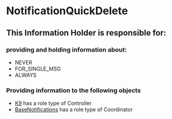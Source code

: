 # NotificationQuickDelete
## This Information Holder is responsible for:
### providing and holding information about: 
* NEVER
* FOR_SINGLE_MSG
* ALWAYS
### Providing information to the following objects 
* [K9](../Controllers/K9.md) has a role type of Controller
* [BaseNotifications](../Coordinators/BaseNotifications.md) has a role type of Coordinator

